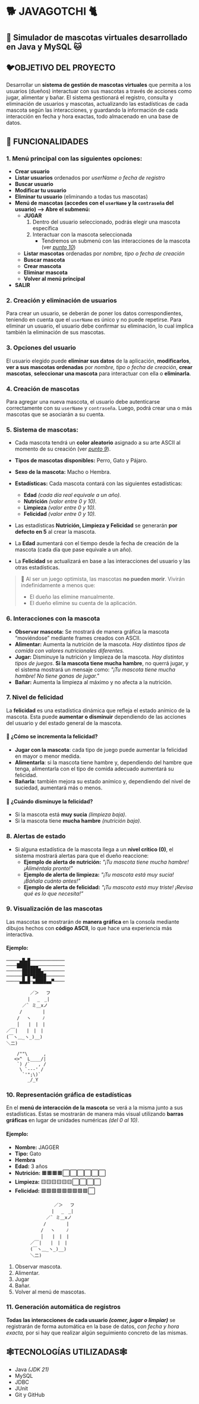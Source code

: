 # 🐕 JAVAGOTCHI 🐈
## 🐶 Simulador de mascotas virtuales desarrollado en Java y MySQL 🐱

## 🐦OBJETIVO DEL PROYECTO 
Desarrollar un **sistema de gestión de mascotas virtuales** que permita a los usuarios (dueños) 
interactuar con sus mascotas a través de acciones como jugar, alimentar y bañar. El sistema
gestionará el registro, consulta y eliminación de usuarios y mascotas, actualizando las estadísticas 
de cada mascota según las interacciones, y guardando la información de cada interacción en fecha y hora exactas, todo almacenado en una base de datos.

## 🦴 FUNCIONALIDADES

### 1. Menú principal con las siguientes opciones:
- **Crear usuario**
- **Listar usuarios** ordenados por *userName o fecha de registro*
- **Buscar usuario**
- **Modificar tu usuario**
- **Eliminar tu usuario** (eliminando a todas tus mascotas)
- **Menú de mascotas (accedes con el `userName` y la `contraseña` del usuario) --> Abre el submenú:** 
  - **JUGAR** 
    1. Dentro del usuario seleccionado, podrás elegir una mascota específica
    2. Interactuar con la mascota seleccionada
         - Tendremos un submenú con las interacciones de la mascota (ver [*punto 10*](#10-representación-gráfica-de-estadísticas))
  - **Listar mascotas** ordenadas por *nombre, tipo o fecha de creación*
  - **Buscar mascota**
  - **Crear mascota**
  - **Eliminar mascota**
  - **Volver al menú principal**
- **SALIR**

### 2. Creación y eliminación de usuarios  
Para crear un usuario, se deberán de poner los datos correspondientes, teniendo en cuenta que el `userName` es único y no puede repetirse.
Para eliminar un usuario, el usuario debe confirmar su eliminación, lo cual implica también la eliminación de sus mascotas.

### 3. Opciones del usuario
El usuario elegido puede **eliminar sus datos** de la aplicación, **modificarlos**, **ver a sus mascotas ordenadas** por *nombre, tipo o fecha de creación*,
**crear mascotas**, **seleccionar una mascota** para interactuar con ella o **eliminarla**. 

### 4. Creación de mascotas
Para agregar una nueva mascota, el usuario debe autenticarse correctamente con su `userName` y `contraseña`. 
Luego, podrá crear una o más mascotas que se asociarán a su cuenta.

### 5. Sistema de mascotas:
- Cada mascota tendrá un **color aleatorio** asignado a su arte ASCII al momento de su creación (ver [*punto 9*](#9-visualización-de-las-mascotas)).
- **Tipos de mascotas disponibles:** Perro, Gato y Pájaro.
- **Sexo de la mascota:** Macho o Hembra.
- **Estadísticas:** Cada mascota contará con las siguientes estadísticas:
  - **Edad** *(cada día real equivale a un año).*
  - **Nutrición** *(valor entre 0 y 10).*
  - **Limpieza** *(valor entre 0 y 10).*
  - **Felicidad** *(valor entre 0 y 10).*

- Las estadísticas **Nutrición, Limpieza y Felicidad** se generarán **por defecto en 5** al crear la mascota.
- La **Edad** aumentará con el tiempo desde la fecha de creación de la mascota (cada día que pase equivale a un año).
- La **Felicidad** se actualizará en base a las interacciones del usuario y las otras estadísticas.

> 🐾 Al ser un juego optimista, las mascotas **no pueden morir**. Vivirán indefinidamente a menos que:
> - El dueño las elimine manualmente.
> - El dueño elimine su cuenta de la aplicación.

### 6. Interacciones con la mascota
- **Observar mascota:** Se mostrará de manera gráfica la mascota “moviéndose” mediante frames creados con ASCII.
- **Alimentar:** Aumenta la nutrición de la mascota. *Hay distintos tipos de comida con valores nutricionales diferentes.*
- **Jugar:** Disminuye la nutrición y limpieza de la mascota. *Hay distintos tipos de juegos*. **Si la mascota tiene mucha hambre**, no querrá jugar, y el sistema mostrará un mensaje como: *"¡Tu mascota tiene mucha hambre! No tiene ganas de jugar."*
- **Bañar:** Aumenta la limpieza al máximo y no afecta a la nutrición.
  
### 7. Nivel de felicidad
La **felicidad** es una estadística dinámica que refleja el estado anímico de la mascota. Esta puede **aumentar o disminuir** dependiendo de las acciones del usuario y del estado general de la mascota.

#### 🔼 ¿Cómo se incrementa la felicidad?
- **Jugar con la mascota**: cada tipo de juego puede aumentar la felicidad en mayor o menor medida.
- **Alimentarla**: si la mascota tiene hambre y, dependiendo del hambre que tenga, alimentarla con el tipo de comida adecuado aumentará su felicidad.
- **Bañarla**: también mejora su estado anímico y, dependiendo del nivel de suciedad, aumentará más o menos.

#### 🔽 ¿Cuándo disminuye la felicidad?
- Si la mascota está **muy sucia** *(limpieza baja)*.
- Si la mascota tiene **mucha hambre** *(nutrición baja)*.

### 8. Alertas de estado
- Si alguna estadística de la mascota llega a un **nivel crítico (0)**, el sistema mostrará alertas para que el dueño reaccione:
  - **Ejemplo de alerta de nutrición:** *"¡Tu mascota tiene mucha hambre! ¡Aliméntala pronto!"*
  - **Ejemplo de alerta de limpieza:** *"¡Tu mascota está muy sucia! ¡Báñala cuánto antes!"*
  - **Ejemplo de alerta de felicidad:** *"¡Tu mascota está muy triste! ¡Revisa qué es lo que necesita!”*
  
### 9. Visualización de las mascotas
Las mascotas se mostrarán de **manera gráfica** en la consola mediante dibujos hechos con **código ASCII**, lo que hace una experiencia más interactiva.
#### Ejemplo:
```
─────▄█▄█─────────────
────█████▄▄▄──────────
──────███████▄────────
──────█▀█▀█████───────
─────▄█▄█─▄████▄▄▀────

         ／＞　 フ
        | 　_　_| 
      ／` ミ＿xノ 
     /　　　　 |
    /　 ヽ　　 ﾉ         
    │　　|　|　|       
／￣|　　|　|　|         
(￣ヽ＿_ヽ_)__)  
＼二)⠀

    /""\      ,
   <>^  L____/|
    `) /`   , /
     \ `---' /
      `'";\)`
        _/_Y
```
### 10. Representación gráfica de estadísticas
En el **menú de interacción de la mascota** se verá a la misma junto a sus estadísticas. Estas se mostrarán de manera más visual utilizando **barras gráficas** en lugar de unidades numéricas *(del 0 al 10)*. 
#### Ejemplo:
- **Nombre:** JAGGER
- **Tipo:** Gato
- **Hembra**
- **Edad:** 3 años
- **Nutrición:** 🟧🟧🟧🟧⬜⬜⬜⬜⬜⬜
- **Limpieza:** 🟨🟨🟨🟨🟨🟨⬜⬜⬜⬜
- **Felicidad:** 🟩🟩🟩🟩🟩🟩🟩🟩🟩⬜
```
                  ／＞　 フ
                 | 　_　_| 
               ／` ミ＿xノ 
              /　　　　 |
             /　 ヽ　　 ﾉ         
             │　　|　|　|       
         ／￣|　　|　|　|         
         (￣ヽ＿_ヽ_)__)  
         ＼二)⠀
```
1. Observar mascota.
2. Alimentar.
3. Jugar
4. Bañar.
5. Volver al menú de mascotas.
   
### 11. Generación automática de registros
**Todas las interacciones de cada usuario *(comer, jugar o limpiar)*** se registrarán de forma automática en la base de datos, *con fecha y hora exacta,* por si hay que realizar algún seguimiento concreto de las mismas.

## 🕸️TECNOLOGÍAS UTILIZADAS🕸️
- Java *(JDK 21)*
- MySQL
- JDBC
- JUnit
- Git y GitHub
